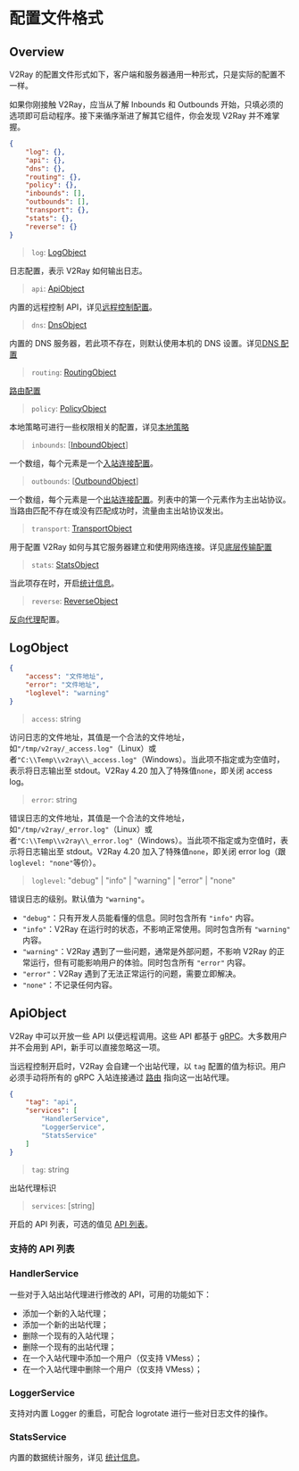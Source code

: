 # 配置文件格式

## Overview

V2Ray 的配置文件形式如下，客户端和服务器通用一种形式，只是实际的配置不一样。

如果你刚接触 V2Ray，应当从了解 Inbounds 和 Outbounds 开始，只填必须的选项即可启动程序。接下来循序渐进了解其它组件，你会发现 V2Ray 并不难掌握。

```json
{
    "log": {},
    "api": {},
    "dns": {},
    "routing": {},
    "policy": {},
    "inbounds": [],
    "outbounds": [],
    "transport": {},
    "stats": {},
    "reverse": {}
}
```

> `log`: [LogObject](#logobject)

日志配置，表示 V2Ray 如何输出日志。

> `api`: [ApiObject](#apiobject)

内置的远程控制 API，详见[远程控制配置](#apiobject)。

> `dns`: [DnsObject](04_dns.md)

内置的 DNS 服务器，若此项不存在，则默认使用本机的 DNS 设置。详见[DNS 配置](04_dns.md)

> `routing`: [RoutingObject](routing.md)

[路由配置](routing.md)

> `policy`: [PolicyObject](policy.md)

本地策略可进行一些权限相关的配置，详见[本地策略](policy.md)

> `inbounds`: \[[InboundObject](inbounds.md#inboundobject)\]

一个数组，每个元素是一个[入站连接配置](inbounds.md#inboundobject)。

> `outbounds`: \[[OutboundObject](outbounds.md#outboundobject)\]

一个数组，每个元素是一个[出站连接配置](outbounds.md#outboundobject)。列表中的第一个元素作为主出站协议。当路由匹配不存在或没有匹配成功时，流量由主出站协议发出。

> `transport`: [TransportObject](transport.md)

用于配置 V2Ray 如何与其它服务器建立和使用网络连接。详见[底层传输配置](transport.md)

> `stats`: [StatsObject](stats.md)

当此项存在时，开启[统计信息](stats.md)。

> `reverse`: [ReverseObject](reverse.md)

[反向代理](reverse.md)配置。

## LogObject

```json
{
    "access": "文件地址",
    "error": "文件地址",
    "loglevel": "warning"
}
```

> `access`: string

访问日志的文件地址，其值是一个合法的文件地址，如`"/tmp/v2ray/_access.log"`（Linux）或者`"C:\\Temp\\v2ray\\_access.log"`（Windows）。当此项不指定或为空值时，表示将日志输出至 stdout。V2Ray 4.20 加入了特殊值`none`，即关闭 access log。

> `error`: string

错误日志的文件地址，其值是一个合法的文件地址，如`"/tmp/v2ray/_error.log"`（Linux）或者`"C:\\Temp\\v2ray\\_error.log"`（Windows）。当此项不指定或为空值时，表示将日志输出至 stdout。V2Ray 4.20 加入了特殊值`none`，即关闭 error log（跟`loglevel: "none"`等价）。

> `loglevel`: "debug" | "info" | "warning" | "error" | "none"

错误日志的级别。默认值为 `"warning"`。

* `"debug"`：只有开发人员能看懂的信息。同时包含所有 `"info"` 内容。
* `"info"`：V2Ray 在运行时的状态，不影响正常使用。同时包含所有 `"warning"` 内容。
* `"warning"`：V2Ray 遇到了一些问题，通常是外部问题，不影响 V2Ray 的正常运行，但有可能影响用户的体验。同时包含所有 `"error"` 内容。
* `"error"`：V2Ray 遇到了无法正常运行的问题，需要立即解决。
* `"none"`：不记录任何内容。

## ApiObject

V2Ray 中可以开放一些 API 以便远程调用。这些 API 都基于 [gRPC](https://grpc.io/)。大多数用户并不会用到 API，新手可以直接忽略这一项。

当远程控制开启时，V2Ray 会自建一个出站代理，以 `tag` 配置的值为标识。用户必须手动将所有的 gRPC 入站连接通过 [路由](routing.md) 指向这一出站代理。

```json
{
    "tag": "api",
    "services": [
        "HandlerService",
        "LoggerService",
        "StatsService"
    ]
}
```

> `tag`: string

出站代理标识

> `services`: \[string\]

开启的 API 列表，可选的值见 [API 列表](#支持的-api-列表)。

### 支持的 API 列表

### HandlerService

一些对于入站出站代理进行修改的 API，可用的功能如下：

* 添加一个新的入站代理；
* 添加一个新的出站代理；
* 删除一个现有的入站代理；
* 删除一个现有的出站代理；
* 在一个入站代理中添加一个用户（仅支持 VMess）；
* 在一个入站代理中删除一个用户（仅支持 VMess）；

### LoggerService

支持对内置 Logger 的重启，可配合 logrotate 进行一些对日志文件的操作。

### StatsService

内置的数据统计服务，详见 [统计信息](stats.md)。
